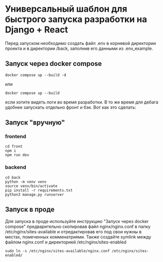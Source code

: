 # Универсальный шаблон для быстрого запуска разработки на Django + React

Перед запуском необходимо создать файл .env в корневой директории проекта и в директории /back, заполнив его данными из .env_example.

## Запуск через docker compose
```shell
docker compose up --build -d
```
или
```shell
docker compose up --build
```
если хотите видеть логи во время разработки. В то же время для дебага удобнее запускать отдельно фронт и бэк.
Вот как это сделать:
## Запуск "вручную"
### frontend
```shell
cd front
npm i
npm run dev
```
### backend
```shell
cd back
python -m venv venv
source venv/bin/activate
pip install -r requirements.txt
python3 manage.py runserver
```

## Запуск в проде
Для запуска в проде используйте инструкцию "Запуск через docker compose" предварительно скопировав файл nginx/nginx.conf в папку /etc/nginx/sites-available и отредактировав его под свои нужны в местах, помеченных комменатриями. Также создайте symlink между файлом nginx.conf и директорией /etc/nginx/sites-enabled
```shell
sudo ln -s /etc/nginx/sites-available/nginx.conf /etc/nginx/sites-enabled/
```
